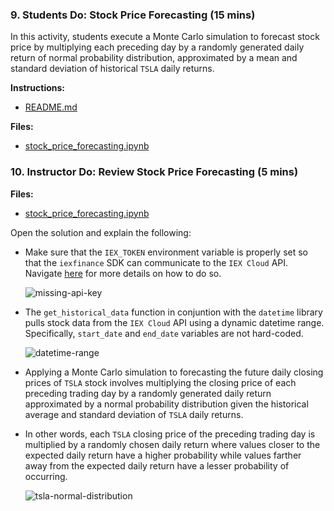 ### 9. Students Do: Stock Price Forecasting (15 mins)

In this activity, students execute a Monte Carlo simulation to forecast stock price by multiplying each preceding day by a randomly generated daily return of normal probability distribution, approximated by a mean and standard deviation of historical `TSLA` daily returns. 

**Instructions:**

* [README.md](Activities/06-Stu_Simulation_of_Stock_Price_Trajectory/README.md)

**Files:**

* [stock_price_forecasting.ipynb](Activities/06-Stu_Simulation_of_Stock_Price_Trajectory/Unsolved/stock_price_forecasting.ipynb)

### 10. Instructor Do: Review Stock Price Forecasting (5 mins)

**Files:**

* [stock_price_forecasting.ipynb](Activities/04-Stu_Simulation_of_Stock_Price_Trajectory/Solved/stock_price_forecasting.ipynb)

Open the solution and explain the following:

* Make sure that the `IEX_TOKEN` environment variable is properly set so that the `iexfinance` SDK can communicate to the `IEX Cloud` API. Navigate [here](https://addisonlynch.github.io/iexfinance/stable/configuration.html) for more details on how to do so.

  ![missing-api-key](Images/missing-api-key.PNG)

* The `get_historical_data` function in conjuntion with the `datetime` library pulls stock data from the `IEX Cloud` API using a dynamic datetime range. Specifically, `start_date` and `end_date` variables are not hard-coded.

  ![datetime-range](Images/datetime-range.PNG)

* Applying a Monte Carlo simulation to forecasting the future daily closing prices of `TSLA` stock involves multiplying the closing price of each preceding trading day by a randomly generated daily return approximated by a normal probability distribution given the historical average and standard deviation of `TSLA` daily returns.

* In other words, each `TSLA` closing price of the preceding trading day is multiplied by a randomly chosen daily return where values closer to the expected daily return have a higher probability while values farther away from the expected daily return have a lesser probability of occurring.

  ![tsla-normal-distribution](Images/tsla-normal-distribution.PNG)